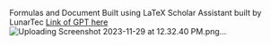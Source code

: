 Formulas and Document Built using 
LaTeX Scholar Assistant built by LunarTec
<a href = "https://chat.openai.com/g/g-dV15eqR9s-latex-scholar-assistant"> Link of GPT here </a>
![Uploading Screenshot 2023-11-29 at 12.32.40 PM.png…]()
